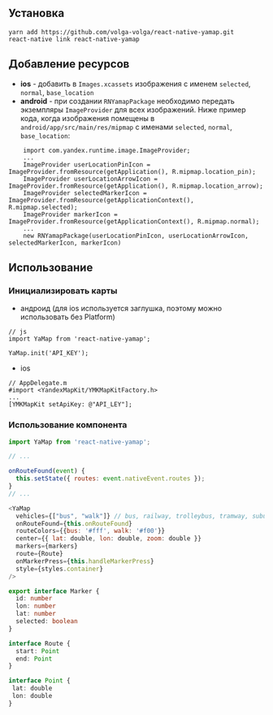 ## Установка

```
yarn add https://github.com/volga-volga/react-native-yamap.git
react-native link react-native-yamap
``` 

## Добавление ресурсов

- **ios** - добавить в `Images.xcassets` изображения с именем `selected`, `normal`, `base_location`
- **android** - при создании `RNYamapPackage` необходимо передать экземпляры `ImageProvider` для всех изображений. Ниже пример кода, когда изображения помещены в `android/app/src/main/res/mipmap` с именами `selected`, `normal`, `base_location`:
```
    import com.yandex.runtime.image.ImageProvider;
    ...
    ImageProvider userLocationPinIcon = ImageProvider.fromResource(getApplication(), R.mipmap.location_pin);
    ImageProvider userLocationArrowIcon = ImageProvider.fromResource(getApplication(), R.mipmap.location_arrow);
    ImageProvider selectedMarkerIcon = ImageProvider.fromResource(getApplicationContext(), R.mipmap.selected);
    ImageProvider markerIcon = ImageProvider.fromResource(getApplicationContext(), R.mipmap.normal);
    ...
    new RNYamapPackage(userLocationPinIcon, userLocationArrowIcon, selectedMarkerIcon, markerIcon)
```

## Использование

### Инициализировать карты

- андроид (для ios используется заглушка, поэтому можно использовать без Platform)
```
// js
import YaMap from 'react-native-yamap';

YaMap.init('API_KEY');
```
- ios
```
// AppDelegate.m
#import <YandexMapKit/YMKMapKitFactory.h>
...
[YMKMapKit setApiKey: @"API_LEY"];
```

### Использование компонента
```javascript
import YaMap from 'react-native-yamap';

// ...

onRouteFound(event) {
  this.setState({ routes: event.nativeEvent.routes });
}
// ...

<YaMap
  vehicles={["bus", "walk"]} // bus, railway, trolleybus, tramway, suburban, underground, walk
  onRouteFound={this.onRouteFound}
  routeColors={{bus: '#fff', walk: '#f00'}}
  center={{ lat: double, lon: double, zoom: double }}
  markers={markers}
  route={Route}
  onMarkerPress={this.handleMarkerPress}
  style={styles.container}
/>
```

```typescript
export interface Marker {
  id: number
  lon: number
  lat: number
  selected: boolean
}
```
```typescript
interface Route {
  start: Point
  end: Point
}
```
```typescript
interface Point {
 lat: double 
 lon: double
}  

```
